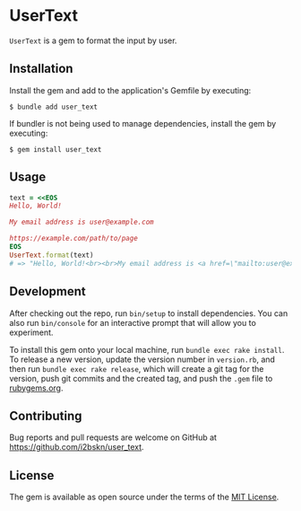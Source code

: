 # UserText

`UserText` is a gem to format the input by user.

## Installation

Install the gem and add to the application's Gemfile by executing:

```
$ bundle add user_text
``` 

If bundler is not being used to manage dependencies, install the gem by executing:

```
$ gem install user_text
```

## Usage

```ruby
text = <<EOS
Hello, World!

My email address is user@example.com

https://example.com/path/to/page
EOS
UserText.format(text)
# => "Hello, World!<br><br>My email address is <a href=\"mailto:user@example.com\">user@example.com</a><br><br><a href=\"https://example.com/path/to/page\" target=\"_blank\">https://example.com/path/to/page</a><br>"
```

## Development

After checking out the repo, run `bin/setup` to install dependencies. You can also run `bin/console` for an interactive prompt that will allow you to experiment.

To install this gem onto your local machine, run `bundle exec rake install`. To release a new version, update the version number in `version.rb`, and then run `bundle exec rake release`, which will create a git tag for the version, push git commits and the created tag, and push the `.gem` file to [rubygems.org](https://rubygems.org).

## Contributing

Bug reports and pull requests are welcome on GitHub at https://github.com/i2bskn/user_text.

## License

The gem is available as open source under the terms of the [MIT License](https://opensource.org/licenses/MIT).

